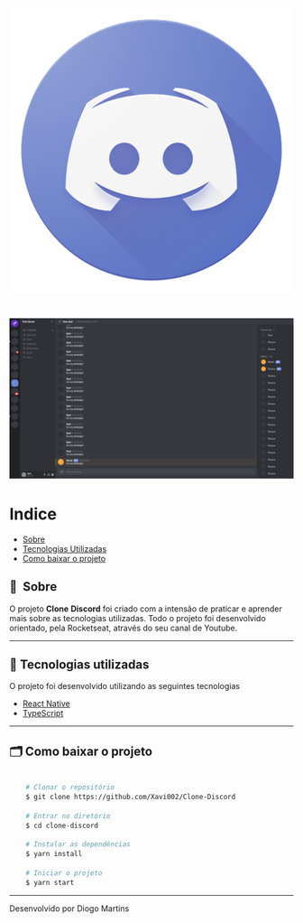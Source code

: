 <h1 align="center">
    <img src='./src/assets/discord-logo.png'>
</h1>

<h1 align="center">
    <img src="./src/assets/discord-final.png">
</h1>

# Indice

- [Sobre](#-sobre)
- [Tecnologias Utilizadas](#-tecnologias-utilizadas)
- [Como baixar o projeto](#-como-baixar-o-projeto)

## 🔖&nbsp; Sobre

O projeto **Clone** **Discord** foi criado com a intensão de praticar e aprender mais sobre as tecnologias utilizadas. Todo o projeto foi desenvolvido orientado, pela Rocketseat, através do seu canal de Youtube.

---

## 🚀 Tecnologias utilizadas

O projeto foi desenvolvido utilizando as seguintes tecnologias

- [React Native](https://reactnative.dev/)
- [TypeScript](https://www.typescriptlang.org/)

---

## 🗂 Como baixar o projeto

```bash

    # Clonar o repositório
    $ git clone https://github.com/Xavi002/Clone-Discord

    # Entrar no diretório
    $ cd clone-discord

    # Instalar as dependências
    $ yarn install

    # Iniciar o projeto
    $ yarn start
```

---

Desenvolvido por Diogo Martins